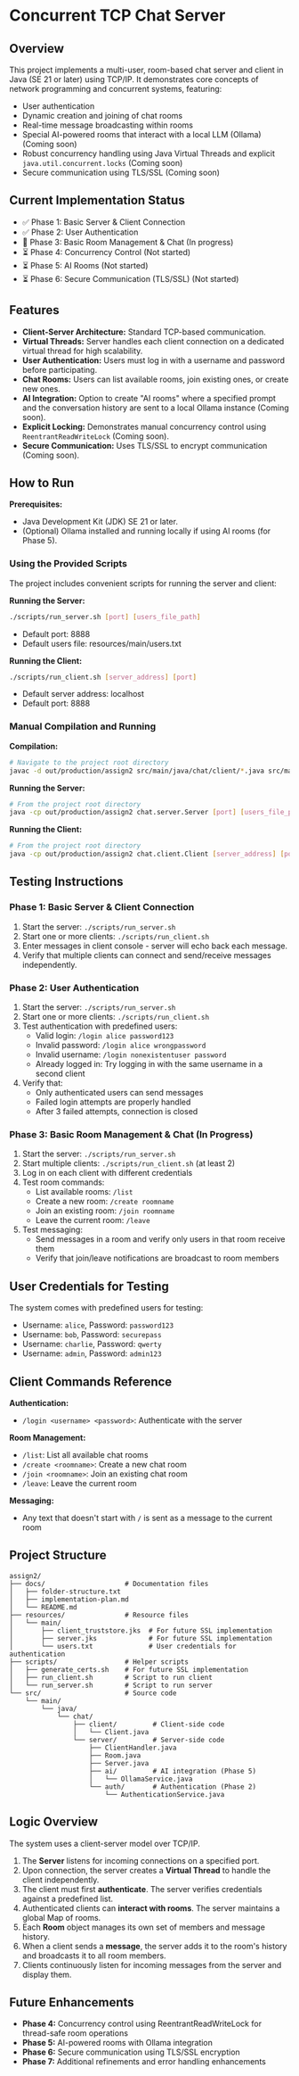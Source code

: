 # Concurrent TCP Chat Server

## Overview
This project implements a multi-user, room-based chat server and client in Java (SE 21 or later) using TCP/IP. It demonstrates core concepts of network programming and concurrent systems, featuring:
*   User authentication
*   Dynamic creation and joining of chat rooms
*   Real-time message broadcasting within rooms
*   Special AI-powered rooms that interact with a local LLM (Ollama) (Coming soon)
*   Robust concurrency handling using Java Virtual Threads and explicit `java.util.concurrent.locks` (Coming soon)
*   Secure communication using TLS/SSL (Coming soon)

## Current Implementation Status
* ✅ Phase 1: Basic Server & Client Connection
* ✅ Phase 2: User Authentication
* 🔄 Phase 3: Basic Room Management & Chat (In progress)
* ⏳ Phase 4: Concurrency Control (Not started)
* ⏳ Phase 5: AI Rooms (Not started)
* ⏳ Phase 6: Secure Communication (TLS/SSL) (Not started)

## Features
*   **Client-Server Architecture:** Standard TCP-based communication.
*   **Virtual Threads:** Server handles each client connection on a dedicated virtual thread for high scalability.
*   **User Authentication:** Users must log in with a username and password before participating.
*   **Chat Rooms:** Users can list available rooms, join existing ones, or create new ones.
*   **AI Integration:** Option to create "AI rooms" where a specified prompt and the conversation history are sent to a local Ollama instance (Coming soon).
*   **Explicit Locking:** Demonstrates manual concurrency control using `ReentrantReadWriteLock` (Coming soon).
*   **Secure Communication:** Uses TLS/SSL to encrypt communication (Coming soon).

## How to Run

**Prerequisites:**
*   Java Development Kit (JDK) SE 21 or later.
*   (Optional) Ollama installed and running locally if using AI rooms (for Phase 5).

### Using the Provided Scripts

The project includes convenient scripts for running the server and client:

**Running the Server:**
```bash
./scripts/run_server.sh [port] [users_file_path]
```
- Default port: 8888
- Default users file: resources/main/users.txt

**Running the Client:**
```bash
./scripts/run_client.sh [server_address] [port]
```
- Default server address: localhost
- Default port: 8888

### Manual Compilation and Running

**Compilation:**
```bash
# Navigate to the project root directory
javac -d out/production/assign2 src/main/java/chat/client/*.java src/main/java/chat/server/*.java src/main/java/chat/server/auth/*.java src/main/java/chat/server/ai/*.java
```

**Running the Server:**
```bash
# From the project root directory
java -cp out/production/assign2 chat.server.Server [port] [users_file_path]
```

**Running the Client:**
```bash
# From the project root directory
java -cp out/production/assign2 chat.client.Client [server_address] [port]
```

## Testing Instructions

### Phase 1: Basic Server & Client Connection
1. Start the server: `./scripts/run_server.sh`
2. Start one or more clients: `./scripts/run_client.sh`
3. Enter messages in client console - server will echo back each message.
4. Verify that multiple clients can connect and send/receive messages independently.

### Phase 2: User Authentication
1. Start the server: `./scripts/run_server.sh`
2. Start one or more clients: `./scripts/run_client.sh`
3. Test authentication with predefined users:
   - Valid login: `/login alice password123`
   - Invalid password: `/login alice wrongpassword`
   - Invalid username: `/login nonexistentuser password`
   - Already logged in: Try logging in with the same username in a second client
4. Verify that:
   - Only authenticated users can send messages
   - Failed login attempts are properly handled
   - After 3 failed attempts, connection is closed

### Phase 3: Basic Room Management & Chat (In Progress)
1. Start the server: `./scripts/run_server.sh`
2. Start multiple clients: `./scripts/run_client.sh` (at least 2)
3. Log in on each client with different credentials
4. Test room commands:
   - List available rooms: `/list`
   - Create a new room: `/create roomname`
   - Join an existing room: `/join roomname`
   - Leave the current room: `/leave`
5. Test messaging:
   - Send messages in a room and verify only users in that room receive them
   - Verify that join/leave notifications are broadcast to room members

## User Credentials for Testing

The system comes with predefined users for testing:
- Username: `alice`, Password: `password123`
- Username: `bob`, Password: `securepass`
- Username: `charlie`, Password: `qwerty`
- Username: `admin`, Password: `admin123`

## Client Commands Reference

**Authentication:**
- `/login <username> <password>`: Authenticate with the server

**Room Management:**
- `/list`: List all available chat rooms
- `/create <roomname>`: Create a new chat room
- `/join <roomname>`: Join an existing chat room
- `/leave`: Leave the current room

**Messaging:**
- Any text that doesn't start with `/` is sent as a message to the current room

## Project Structure

```
assign2/
├── docs/                    # Documentation files
│   ├── folder-structure.txt
│   ├── implementation-plan.md
│   └── README.md
├── resources/               # Resource files
│   └── main/
│       ├── client_truststore.jks  # For future SSL implementation
│       ├── server.jks             # For future SSL implementation 
│       └── users.txt              # User credentials for authentication
├── scripts/                 # Helper scripts
│   ├── generate_certs.sh    # For future SSL implementation
│   ├── run_client.sh        # Script to run client
│   └── run_server.sh        # Script to run server
└── src/                     # Source code
    └── main/
        └── java/
            └── chat/
                ├── client/         # Client-side code
                │   └── Client.java
                └── server/         # Server-side code
                    ├── ClientHandler.java
                    ├── Room.java
                    ├── Server.java
                    ├── ai/         # AI integration (Phase 5)
                    │   └── OllamaService.java
                    └── auth/       # Authentication (Phase 2)
                        └── AuthenticationService.java
```

## Logic Overview

The system uses a client-server model over TCP/IP.

1. The **Server** listens for incoming connections on a specified port.
2. Upon connection, the server creates a **Virtual Thread** to handle the client independently.
3. The client must first **authenticate**. The server verifies credentials against a predefined list.
4. Authenticated clients can **interact with rooms**. The server maintains a global Map of rooms.
5. Each **Room** object manages its own set of members and message history.
6. When a client sends a **message**, the server adds it to the room's history and broadcasts it to all room members.
7. Clients continuously listen for incoming messages from the server and display them.

## Future Enhancements

- **Phase 4:** Concurrency control using ReentrantReadWriteLock for thread-safe room operations
- **Phase 5:** AI-powered rooms with Ollama integration 
- **Phase 6:** Secure communication using TLS/SSL encryption
- **Phase 7:** Additional refinements and error handling enhancements